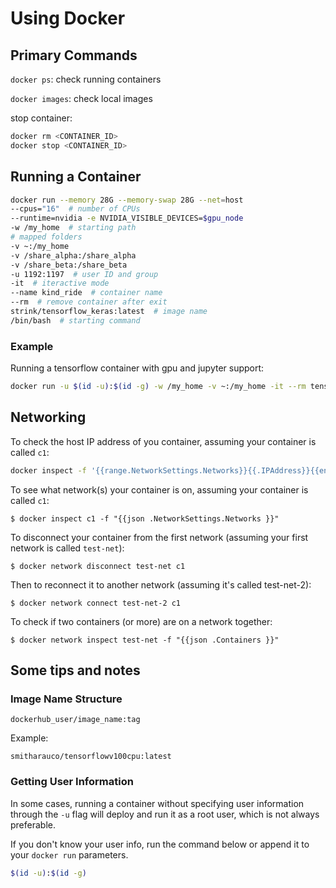 # Using Docker

## Primary Commands

`docker ps`: check running containers

`docker images`: check local images

stop container:

``` bash
docker rm <CONTAINER_ID>
docker stop <CONTAINER_ID>
```

## Running a Container

```bash
docker run --memory 28G --memory-swap 28G --net=host
--cpus="16"  # number of CPUs
--runtime=nvidia -e NVIDIA_VISIBLE_DEVICES=$gpu_node
-w /my_home  # starting path
# mapped folders
-v ~:/my_home
-v /share_alpha:/share_alpha
-v /share_beta:/share_beta
-u 1192:1197  # user ID and group
-it  # iteractive mode
--name kind_ride  # container name
--rm  # remove container after exit
strink/tensorflow_keras:latest  # image name
/bin/bash  # starting command
```

### Example

Running a tensorflow container with gpu and jupyter support:

```bash
docker run -u $(id -u):$(id -g) -w /my_home -v ~:/my_home -it --rm tensorflow/tensorflow:2.3.0-gpu-jupyter /bin/bash
```

## Networking

To check the host IP address of you container, assuming your container is called `c1`:

```bash
docker inspect -f '{{range.NetworkSettings.Networks}}{{.IPAddress}}{{end}}' c1
```

To see what network(s) your container is on, assuming your container is called `c1`:

```
$ docker inspect c1 -f "{{json .NetworkSettings.Networks }}"
```

To disconnect your container from the first network (assuming your first network is called `test-net`):

```
$ docker network disconnect test-net c1
```

Then to reconnect it to another network (assuming it's called test-net-2):

```
$ docker network connect test-net-2 c1
```

To check if two containers (or more) are on a network together:

```
$ docker network inspect test-net -f "{{json .Containers }}"
```

## Some tips and notes

### Image Name Structure

`dockerhub_user/image_name:tag`

Example:

`smitharauco/tensorflowv100cpu:latest`

### Getting User Information

In some cases, running a container without specifying user information through the `-u` flag will deploy and run it as a root user, which is not always preferable.

If you don't know your user info, run the command below or append it to your `docker run` parameters.

```bash
$(id -u):$(id -g)
```

